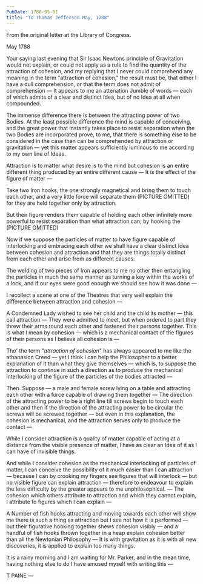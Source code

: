 ```yaml
---
PubDate: 1788-05-01
title: "To Thomas Jefferson May, 1788"
---
```


   From the original letter at the Library of Congress.

   May 1788

   Your saying last evening that Sir Isaac Newtons principle of Gravitation
   would not explain, or could not apply as a rule to find the quantity of
   the attraction of cohesion, and my replying that I never could comprehend
   any meaning in the term "attraction of cohesion," the result must be, that
   either I have a dull comprehension, or that the term does not admit of
   comprehension &mdash; It appears to me an attenation Jumble of words &mdash; 
   each of which admits of a clear and distinct Idea, 
   but of no Idea at all when compounded.

   The immense difference there is between the attracting power of two
   Bodies. At the least possible difference the mind is capable of
   conceiving, and the great power that instantly takes place to resist
   separation when the two Bodies are incorporated prove, to me, that there
   is something else to be considered in the case than can be comprehended by
   attraction or gravitation &mdash; yet this matter appears 
   sufficiently luminous to me according to my own line of Ideas.

   Attraction is to matter what desire is to the mind but cohesion is an
   entire different thing produced by an entire different cause &mdash; 
   It is the effect of the figure of matter &mdash; 

   Take two Iron hooks, the one strongly magnetical and bring them to touch
   each other, and a very little force will separate them (PICTURE OMITTED)
   for they are held together only by attraction.

   But their figure renders them capable of holding each other infinitely
   more powerful to resist separation than what attraction can; by hooking
   the (PICTURE OMITTED)
   
   Now if we suppose the particles of matter to have figure capable of
   interlocking and embracing each other we shall have a clear distinct Idea
   between cohesion and attraction and that they are things totally distinct
   from each other and arise from as different causes.

   The welding of two pieces of Iron appears to me no other then entangling
   the particles in much the same manner as turning a key within the works of
   a lock, and if our eyes were good enough we should see how it was 
   done &mdash; 

   I recollect a scene at one of the Theatres that very well explain the
   difference between attraction and cohesion &mdash; 
   
   A Condemned Lady wished to see
   her child and the child its mother &mdash; this call attraction &mdash; 
   They were admitted to meet, but when ordered to part they threw their 
   arms round each other and fastened their persons together. This is 
   what I mean by cohesion &mdash; which is a mechanical contact of the 
   figures of their persons as I believe all cohesion is &mdash; 

   Tho' the term "*attraction of cohesion*" has always appeared to me like
   the athanasion Creed &mdash; yet I think I can help the 
   Philosopher to a better
   explanation of it than what they give themselves &mdash; 
   which is, to suppose the
   attraction to continue in such a direction as to produce the mechanical
   interlocking of the figure of the particles of the bodies attracted &mdash; 

   Then. Suppose &mdash; a male and female screw lying on a 
   table and attracting each
   other with a force capable of drawing them together &mdash; 
   The direction of the
   attracting power to be a right line till screws begin to touch each other
   and then if the direction of the attracting power to be circular the
   screws will be screwed together &mdash; but even in this explanation, the
   cohesion is mechanical, and the attraction serves only to produce the
   contact &mdash; 

   While I consider attraction is a quality of matter capable of acting at a
   distance from the visible presence of matter, I have as clear an Idea of
   it as I can have of invisible things. 
   
   And while I consider cohesion as the
   mechanical interlocking of particles of matter, I can conceive the
   possibility of it much easier than I can attraction &mdash; because I can by
   crooking my fingers see figures that will interlock &mdash; but no 
   visible figure
   can explain attraction &mdash; therefore to endeavour to explain the less
   difficulty by the greater appears to me unphilosophical. &mdash; The cohesion
   which others attribute to attraction and which they cannot explain, I
   attribute to figures which I can explain &mdash; 

   A Number of fish hooks attracting and moving towards each other will show
   me there is such a thing as attraction but I see not how it is 
   performed &mdash; but their figurative hooking
   together shews cohesion visibly &mdash; and a handful of fish hooks thrown
   together in a heap explain cohesion better than all the Newtonian
   Philosophy &mdash; It is with gravitation 
   as it is with all new discoveries, it is applied to explain too many things.

   It is a rainy morning and I am waiting for Mr. Parker, and in the
   mean time, having nothing else to do I have amused myself with writing
   this &mdash;

   T PAINE &mdash;


